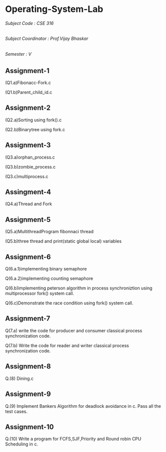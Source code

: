 # Operating-System-Lab

###### Subject Code : CSE 316

###### Subject Coordinator : Prof.Vijay Bhaskar

###### Semester : V

## Assignment-1

(Q1.a)Fibonacc-Fork.c

(Q1.b)Parent_child_id.c


## Assignment-2

(Q2.a)Sorting using fork().c

(Q2.b)Binarytree using fork.c


## Assignment-3

(Q3.a)orphan_process.c

(Q3.b)zombie_process.c

(Q3.c)multiprocess.c

## Assingment-4

(Q4.a)Thread and Fork

## Assignment-5

(Q5.a)MultithreadProgram fibonnaci thread

(Q5.b)three thread and print(static global local) variables

## Assignment-6

Q(6.a.1)implementing binary semaphore

Q(6.a.2)implementing counting semaphore

Q(6.b)implementing peterson algorithm in process synchroniztion using multiprocessor fork() system call.

Q(6.c)Demonstrate the race condition using fork() system call.


## Assignment-7

Q(7.a) write the code for producer and consumer classical process synchronization code.

Q(7.b) Write the code for reader and writer classical process synchronization code.

## Assignment-8
Q.(8) Dining.c

## Assignment-9
Q.(9) Implement Bankers Algorithm for deadlock avoidance in c. Pass all the test cases.

## Assignment-10
Q.(10) Write a program for FCFS,SJF,Priority and Round robin CPU Scheduling in c.


